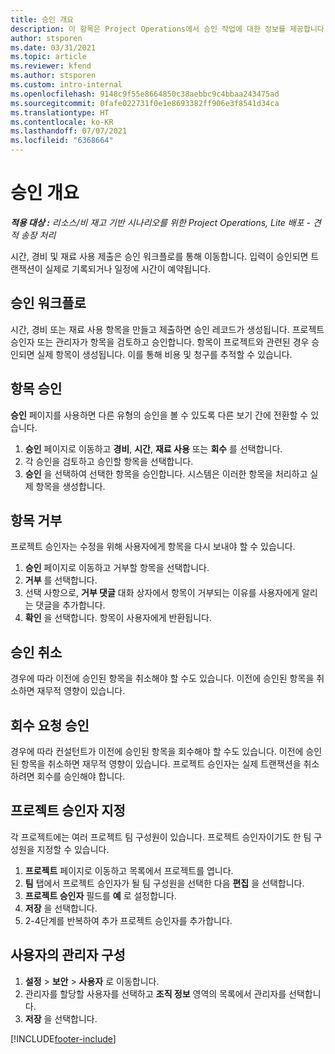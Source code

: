 ```yaml
---
title: 승인 개요
description: 이 항목은 Project Operations에서 승인 작업에 대한 정보를 제공합니다.
author: stsporen
ms.date: 03/31/2021
ms.topic: article
ms.reviewer: kfend
ms.author: stsporen
ms.custom: intro-internal
ms.openlocfilehash: 9148c9f55e8664850c38aebbc9c4bbaa243475ad
ms.sourcegitcommit: 0fafe022731f0e1e8693382ff906e3f8541d34ca
ms.translationtype: HT
ms.contentlocale: ko-KR
ms.lasthandoff: 07/07/2021
ms.locfileid: "6368664"
---
```

# <a name="approvals-overview"></a>승인 개요

_**적용 대상 :** 리소스/비 재고 기반 시나리오를 위한 Project Operations, Lite 배포 - 견적 송장 처리_

시간, 경비 및 재료 사용 제출은 승인 워크플로를 통해 이동합니다. 입력이 승인되면 트랜잭션이 실제로 기록되거나 일정에 시간이 예약됩니다.

## <a name="approvals-workflow"></a>승인 워크플로
시간, 경비 또는 재료 사용 항목을 만들고 제출하면 승인 레코드가 생성됩니다. 프로젝트 승인자 또는 관리자가 항목을 검토하고 승인합니다. 항목이 프로젝트와 관련된 경우 승인되면 실제 항목이 생성됩니다. 이를 통해 비용 및 청구를 추적할 수 있습니다.

## <a name="approve-an-entry"></a>항목 승인
**승인** 페이지를 사용하면 다른 유형의 승인을 볼 수 있도록 다른 보기 간에 전환할 수 있습니다.
  
1. **승인** 페이지로 이동하고 **경비**, **시간**, **재료 사용** 또는 **회수** 를 선택합니다.
2. 각 승인을 검토하고 승인할 항목을 선택합니다.
3. **승인** 을 선택하여 선택한 항목을 승인합니다.
시스템은 이러한 항목을 처리하고 실제 항목을 생성합니다.

## <a name="reject-an-entry"></a>항목 거부
프로젝트 승인자는 수정을 위해 사용자에게 항목을 다시 보내야 할 수 있습니다.
  
1. **승인** 페이지로 이동하고 거부할 항목을 선택합니다. 
2. **거부** 를 선택합니다.
3. 선택 사항으로, **거부 댓글** 대화 상자에서 항목이 거부되는 이유를 사용자에게 알리는 댓글을 추가합니다.
4. **확인** 을 선택합니다. 항목이 사용자에게 반환됩니다.
  
## <a name="cancel-approval"></a>승인 취소
경우에 따라 이전에 승인된 항목을 취소해야 할 수도 있습니다. 이전에 승인된 항목을 취소하면 재무적 영향이 있습니다. 

## <a name="approving-recall-requests"></a>회수 요청 승인
경우에 따라 컨설턴트가 이전에 승인된 항목을 회수해야 할 수도 있습니다. 이전에 승인된 항목을 취소하면 재무적 영향이 있습니다. 프로젝트 승인자는 실제 트랜잭션을 취소하려면 회수를 승인해야 합니다.

## <a name="specify-project-approvers"></a>프로젝트 승인자 지정
각 프로젝트에는 여러 프로젝트 팀 구성원이 있습니다. 프로젝트 승인자이기도 한 팀 구성원을 지정할 수 있습니다.

1. **프로젝트** 페이지로 이동하고 목록에서 프로젝트를 엽니다.
2. **팀** 탭에서 프로젝트 승인자가 될 팀 구성원을 선택한 다음 **편집** 을 선택합니다.
3. **프로젝트 승인자** 필드를 **예** 로 설정합니다.
4. **저장** 을 선택합니다.
5. 2-4단계를 반복하여 추가 프로젝트 승인자를 추가합니다.

## <a name="configure-the-users-manager"></a>사용자의 관리자 구성

1. **설정** > **보안** > **사용자** 로 이동합니다.
2. 관리자를 할당할 사용자를 선택하고 **조직 정보** 영역의 목록에서 관리자를 선택합니다. 
3. **저장** 을 선택합니다.




[!INCLUDE[footer-include](../includes/footer-banner.md)]
